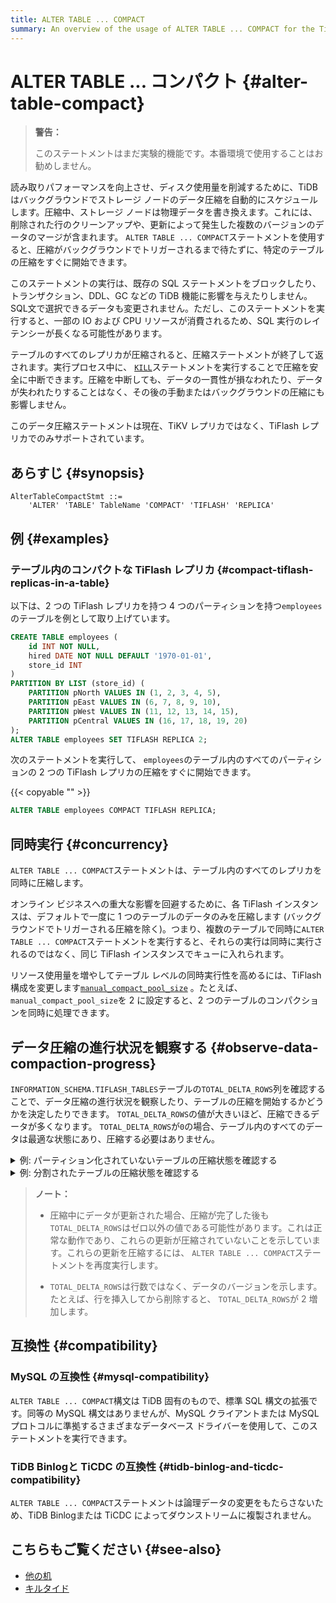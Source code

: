 ```yaml
---
title: ALTER TABLE ... COMPACT
summary: An overview of the usage of ALTER TABLE ... COMPACT for the TiDB database.
---
```


# ALTER TABLE ... コンパクト {#alter-table-compact}

> **警告：**
>
> このステートメントはまだ実験的機能です。本番環境で使用することはお勧めしません。

読み取りパフォーマンスを向上させ、ディスク使用量を削減するために、TiDB はバックグラウンドでストレージ ノードのデータ圧縮を自動的にスケジュールします。圧縮中、ストレージ ノードは物理データを書き換えます。これには、削除された行のクリーンアップや、更新によって発生した複数のバージョンのデータのマージが含まれます。 `ALTER TABLE ... COMPACT`ステートメントを使用すると、圧縮がバックグラウンドでトリガーされるまで待たずに、特定のテーブルの圧縮をすぐに開始できます。

このステートメントの実行は、既存の SQL ステートメントをブロックしたり、トランザクション、DDL、GC などの TiDB 機能に影響を与えたりしません。 SQL文で選択できるデータも変更されません。ただし、このステートメントを実行すると、一部の IO および CPU リソースが消費されるため、SQL 実行のレイテンシーが長くなる可能性があります。

テーブルのすべてのレプリカが圧縮されると、圧縮ステートメントが終了して返されます。実行プロセス中に、 [`KILL`](/sql-statements/sql-statement-kill.md)ステートメントを実行することで圧縮を安全に中断できます。圧縮を中断しても、データの一貫性が損なわれたり、データが失われたりすることはなく、その後の手動またはバックグラウンドの圧縮にも影響しません。

このデータ圧縮ステートメントは現在、TiKV レプリカではなく、TiFlash レプリカでのみサポートされています。

## あらすじ {#synopsis}

```ebnf+diagram
AlterTableCompactStmt ::=
    'ALTER' 'TABLE' TableName 'COMPACT' 'TIFLASH' 'REPLICA'
```

## 例 {#examples}

### テーブル内のコンパクトな TiFlash レプリカ {#compact-tiflash-replicas-in-a-table}

以下は、2 つの TiFlash レプリカを持つ 4 つのパーティションを持つ`employees`のテーブルを例として取り上げています。

```sql
CREATE TABLE employees (
    id INT NOT NULL,
    hired DATE NOT NULL DEFAULT '1970-01-01',
    store_id INT
)
PARTITION BY LIST (store_id) (
    PARTITION pNorth VALUES IN (1, 2, 3, 4, 5),
    PARTITION pEast VALUES IN (6, 7, 8, 9, 10),
    PARTITION pWest VALUES IN (11, 12, 13, 14, 15),
    PARTITION pCentral VALUES IN (16, 17, 18, 19, 20)
);
ALTER TABLE employees SET TIFLASH REPLICA 2;
```

次のステートメントを実行して、 `employees`のテーブル内のすべてのパーティションの 2 つの TiFlash レプリカの圧縮をすぐに開始できます。

{{< copyable "" >}}

```sql
ALTER TABLE employees COMPACT TIFLASH REPLICA;
```

## 同時実行 {#concurrency}

`ALTER TABLE ... COMPACT`ステートメントは、テーブル内のすべてのレプリカを同時に圧縮します。

オンライン ビジネスへの重大な影響を回避するために、各 TiFlash インスタンスは、デフォルトで一度に 1 つのテーブルのデータのみを圧縮します (バックグラウンドでトリガーされる圧縮を除く)。つまり、複数のテーブルで同時に`ALTER TABLE ... COMPACT`ステートメントを実行すると、それらの実行は同時に実行されるのではなく、同じ TiFlash インスタンスでキューに入れられます。

<CustomContent platform="tidb">

リソース使用量を増やしてテーブル レベルの同時実行性を高めるには、TiFlash 構成を変更します[`manual_compact_pool_size`](/tiflash/tiflash-configuration.md) 。たとえば、 `manual_compact_pool_size`を 2 に設定すると、2 つのテーブルのコンパクションを同時に処理できます。

</CustomContent>

## データ圧縮の進行状況を観察する {#observe-data-compaction-progress}

`INFORMATION_SCHEMA.TIFLASH_TABLES`テーブルの`TOTAL_DELTA_ROWS`列を確認することで、データ圧縮の進行状況を観察したり、テーブルの圧縮を開始するかどうかを決定したりできます。 `TOTAL_DELTA_ROWS`の値が大きいほど、圧縮できるデータが多くなります。 `TOTAL_DELTA_ROWS`が`0`の場合、テーブル内のすべてのデータは最適な状態にあり、圧縮する必要はありません。

<details><summary>例: パーティション化されていないテーブルの圧縮状態を確認する</summary>

```sql
USE test;

CREATE TABLE foo(id INT);

ALTER TABLE foo SET TIFLASH REPLICA 1;

SELECT TOTAL_DELTA_ROWS, TOTAL_STABLE_ROWS FROM INFORMATION_SCHEMA.TIFLASH_TABLES
    WHERE IS_TOMBSTONE = 0 AND
    `TIDB_DATABASE` = "test" AND `TIDB_TABLE` = "foo";
+------------------+-------------------+
| TOTAL_DELTA_ROWS | TOTAL_STABLE_ROWS |
+------------------+-------------------+
|                0 |                 0 |
+------------------+-------------------+

INSERT INTO foo VALUES (1), (3), (7);

SELECT TOTAL_DELTA_ROWS, TOTAL_STABLE_ROWS FROM INFORMATION_SCHEMA.TIFLASH_TABLES
    WHERE IS_TOMBSTONE = 0 AND
    `TIDB_DATABASE` = "test" AND `TIDB_TABLE` = "foo";
+------------------+-------------------+
| TOTAL_DELTA_ROWS | TOTAL_STABLE_ROWS |
+------------------+-------------------+
|                3 |                 0 |
+------------------+-------------------+
-- Newly written data can be compacted

ALTER TABLE foo COMPACT TIFLASH REPLICA;

SELECT TOTAL_DELTA_ROWS, TOTAL_STABLE_ROWS FROM INFORMATION_SCHEMA.TIFLASH_TABLES
    WHERE IS_TOMBSTONE = 0 AND
    `TIDB_DATABASE` = "test" AND `TIDB_TABLE` = "foo";
+------------------+-------------------+
| TOTAL_DELTA_ROWS | TOTAL_STABLE_ROWS |
+------------------+-------------------+
|                0 |                 3 |
+------------------+-------------------+
-- All data is in the best state and no compaction is needed
```

</details>

<details><summary>例: 分割されたテーブルの圧縮状態を確認する</summary>

```sql
USE test;

CREATE TABLE employees
    (id INT NOT NULL, store_id INT)
    PARTITION BY LIST (store_id) (
        PARTITION pNorth VALUES IN (1, 2, 3, 4, 5),
        PARTITION pEast VALUES IN (6, 7, 8, 9, 10),
        PARTITION pWest VALUES IN (11, 12, 13, 14, 15),
        PARTITION pCentral VALUES IN (16, 17, 18, 19, 20)
    );

ALTER TABLE employees SET TIFLASH REPLICA 1;

INSERT INTO employees VALUES (1, 1), (6, 6), (10, 10);

SELECT PARTITION_NAME, TOTAL_DELTA_ROWS, TOTAL_STABLE_ROWS
    FROM INFORMATION_SCHEMA.TIFLASH_TABLES t, INFORMATION_SCHEMA.PARTITIONS p
    WHERE t.IS_TOMBSTONE = 0 AND t.TABLE_ID = p.TIDB_PARTITION_ID AND
    p.TABLE_SCHEMA = "test" AND p.TABLE_NAME = "employees";
+----------------+------------------+-------------------+
| PARTITION_NAME | TOTAL_DELTA_ROWS | TOTAL_STABLE_ROWS |
+----------------+------------------+-------------------+
| pNorth         |                1 |                 0 |
| pEast          |                2 |                 0 |
| pWest          |                0 |                 0 |
| pCentral       |                0 |                 0 |
+----------------+------------------+-------------------+
-- Some partitions can be compacted

ALTER TABLE employees COMPACT TIFLASH REPLICA;

SELECT PARTITION_NAME, TOTAL_DELTA_ROWS, TOTAL_STABLE_ROWS
    FROM INFORMATION_SCHEMA.TIFLASH_TABLES t, INFORMATION_SCHEMA.PARTITIONS p
    WHERE t.IS_TOMBSTONE = 0 AND t.TABLE_ID = p.TIDB_PARTITION_ID AND
    p.TABLE_SCHEMA = "test" AND p.TABLE_NAME = "employees";
+----------------+------------------+-------------------+
| PARTITION_NAME | TOTAL_DELTA_ROWS | TOTAL_STABLE_ROWS |
+----------------+------------------+-------------------+
| pNorth         |                0 |                 1 |
| pEast          |                0 |                 2 |
| pWest          |                0 |                 0 |
| pCentral       |                0 |                 0 |
+----------------+------------------+-------------------+
-- Data in all partitions is in the best state and no compaction is needed
```

</details>

> **ノート：**
>
> -   圧縮中にデータが更新された場合、圧縮が完了した後も`TOTAL_DELTA_ROWS`はゼロ以外の値である可能性があります。これは正常な動作であり、これらの更新が圧縮されていないことを示しています。これらの更新を圧縮するには、 `ALTER TABLE ... COMPACT`ステートメントを再度実行します。
>
> -   `TOTAL_DELTA_ROWS`は行数ではなく、データのバージョンを示します。たとえば、行を挿入してから削除すると、 `TOTAL_DELTA_ROWS`が 2 増加します。

## 互換性 {#compatibility}

### MySQL の互換性 {#mysql-compatibility}

`ALTER TABLE ... COMPACT`構文は TiDB 固有のもので、標準 SQL 構文の拡張です。同等の MySQL 構文はありませんが、MySQL クライアントまたは MySQL プロトコルに準拠するさまざまなデータベース ドライバーを使用して、このステートメントを実行できます。

### TiDB Binlogと TiCDC の互換性 {#tidb-binlog-and-ticdc-compatibility}

`ALTER TABLE ... COMPACT`ステートメントは論理データの変更をもたらさないため、TiDB Binlogまたは TiCDC によってダウンストリームに複製されません。

## こちらもご覧ください {#see-also}

-   [他の机](/sql-statements/sql-statement-alter-table.md)
-   [キルタイド](/sql-statements/sql-statement-kill.md)
